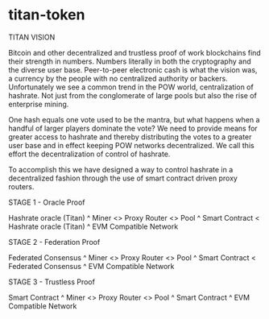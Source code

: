 # titan-token

TITAN VISION


Bitcoin and other decentralized and trustless proof of work blockchains find their strength in numbers. Numbers literally in both the cryptography and the diverse user base. Peer-to-peer electronic cash is what the vision was, a currency by the people with no centralized authority or backers. Unfortunately we see a common trend in the POW world, centralization of hashrate. Not just from the conglomerate of large pools but also the rise of enterprise mining.

One hash equals one vote used to be the mantra, but what happens when a handful of larger players dominate the vote? We need to provide means for greater access to hashrate and thereby distributing the votes to a greater user base and in effect keeping POW networks decentralized. We call this effort the decentralization of control of hashrate.

To accomplish this we have designed a way to control hashrate in a decentralized fashion through the use of smart contract driven proxy routers.


STAGE 1 - Oracle Proof

Hashrate oracle (Titan)
^
Miner <> Proxy Router <> Pool
^
Smart Contract  <  Hashrate oracle (Titan)
^
EVM Compatible Network


STAGE 2 - Federation Proof

Federated Consensus
^
Miner <> Proxy Router <> Pool
^
Smart Contract  <  Federated Consensus
^
EVM Compatible Network


STAGE 3 - Trustless Proof

Smart Contract
^
Miner <> Proxy Router <> Pool
^
Smart Contract
^
EVM Compatible Network
